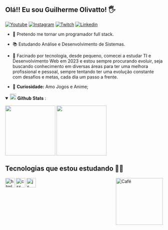## Olá!! Eu sou Guilherme Olivatto! 🖐️

[![Youtube](https://img.shields.io/badge/YouTube-FF0000?style=for-the-badge&logo=youtube&logoColor=white)](https://www.youtube.com/channel/UCBW9wEtuYbZa5fxuEhP3X5A)
[![Instagram](https://img.shields.io/badge/Instagram-E4405F?style=for-the-badge&logo=instagram&logoColor=white)](https://www.instagram.com/guilherme.olivatto/)
[![Twitch](https://img.shields.io/badge/Twitch-9146FF?style=for-the-badge&logo=twitch&logoColor=white)](https://www.twitch.tv/cafezinho_brz)
[![Linkedin](https://img.shields.io/badge/linkedin-1572B6?style=for-the-badge&logo=linkedin&logoColor=white%22)](https://www.linkedin.com/in/guilherme-olivatto-bb2045269)

- 🔭 Pretendo me tornar um programador full stack.

- :books: Estudando Análise e Desenvolvimento de Sistemas.

- 💬 Facinado por tecnologia, desde pequeno, comecei a estudar TI e Desenvolvimento Web em 2023 e estou sempre procurando evoluir, seja buscando conhecimento em diversas áreas para ter uma melhora profissional e pessoal, sempre tentando ter uma evolução constante com desafios e metas, cada dia um passo a frente.

- :eyes: **Curiosidade:** Amo Jogos e Anime;

 <div>
  <details open="">
<summary>
  <img src="https://media.giphy.com/media/cj87CxfRtrUifF3Ryk/giphy.gif" height="20">
  <span> 𝐆𝐢𝐭𝐡𝐮𝐛 𝐒𝐭𝐚𝐭𝐬 : </span>
</summary>

 <a> <img height="160em"   align="center" src="https://github-readme-stats.vercel.app/api?username=gomeszk10&show_icons=true&theme=chartreuse-dark&include_all_commits=true&count_private=true"/>
<img height="160em"  align="center" src="https://github-readme-stats.vercel.app/api/top-langs/?username=gomeszk10&layout=compact&langs_count=7&theme=chartreuse-dark" />
</a>  
</div> 

## Tecnologias que estou estudando :man_technologist:

<div style="display: inline_block">
  <img align="center" alt="html5" height="30" width"40" src="https://img.shields.io/badge/HTML5-E34F26?style=for-the-badge&logo=html5&logoColor=white" />
  <img align="center" alt="css" height="30" width"40" src="https://img.shields.io/badge/CSS3-1572B6?style=for-the-badge&logo=css3&logoColor=white" />
  <img align="center" alt="js" height="30" width"40" src="https://img.shields.io/badge/JavaScript-F7DF1E?style=for-the-badge&logo=javascript&logoColor=black" />
  <img align="right" height="150" alt="Café" src="https://cdn.discordapp.com/attachments/955901245346938880/1097964482162081912/gif_git.gif" />
</div><br/>

